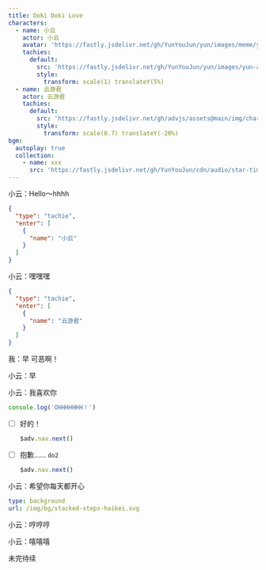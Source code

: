 ```yaml
---
title: Doki Doki Love
characters:
  - name: 小云
    actor: 小云
    avatar: 'https://fastly.jsdelivr.net/gh/YunYouJun/yun/images/meme/yun-good-alpha-compressed.png'
    tachies:
      default:
        src: 'https://fastly.jsdelivr.net/gh/YunYouJun/yun/images/yun-alpha-compressed.webp'
        style:
          transform: scale(1) translateY(5%)
  - name: 云游君
    actor: 云游君
    tachies:
      default:
        src: 'https://fastly.jsdelivr.net/gh/advjs/assets@main/img/characters/he.png'
        style:
          transform: scale(0.7) translateY(-20%)
bgm:
  autoplay: true
  collection:
    - name: xxx
      src: 'https://fastly.jsdelivr.net/gh/YunYouJun/cdn/audio/star-timer.mp3'
---
```


小云：Hello～hhhh

```json
{
  "type": "tachie",
  "enter": [
    {
      "name": "小云"
    }
  ]
}
```

小云：嘿嘿嘿

```json
{
  "type": "tachie",
  "enter": [
    {
      "name": "云游君"
    }
  ]
}
```

我：早 可恶啊！

小云：早

小云：我喜欢你

```ts
console.log('OHHHHHHH！')
```

- [ ] 好的！

  ```ts
  $adv.nav.next()
  ```

- [ ] 抱歉…… `do2`

  ```ts
  $adv.nav.next()
  ```

小云：希望你每天都开心

```yaml
type: background
url: /img/bg/stacked-steps-haikei.svg
```

小云：哼哼哼

小云：嘻嘻嘻

未完待续
